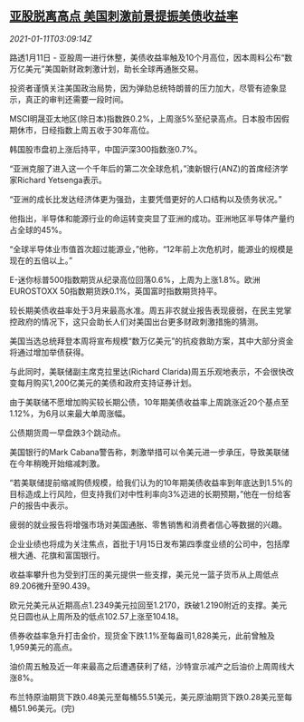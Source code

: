 <!--1610335397000-->
[亚股脱离高点 美国刺激前景提振美债收益率](https://cn.reuters.com/article/asia-financial-markets-0111-mon-idCNKBS29G06V)
------

<div><i>2021-01-11T03:09:14Z</i></div><p>路透1月11日 - 亚股周一进行休整，美债收益率触及10个月高位，因本周料公布“数万亿美元”美国新财政刺激计划，助长全球再通胀交易。</p><p>投资者谨慎关注美国政治局势，因为弹劾总统特朗普的压力加大，尽管有迹象显示，真正的审判还需要一段时间。</p><p>MSCI明晟亚太地区(除日本)指数跌0.2%，上周涨5%至纪录高点。日本股市因假期休市，日经指数上周五收于30年高位。</p><p>韩国股市盘初上涨后持平，中国沪深300指数涨0.7%。</p><p>“亚洲克服了进入这一个千年后的第二次全球危机，”澳新银行(ANZ)的首席经济学家Richard Yetsenga表示。</p><p>“亚洲的成长比发达经济体更为强劲，主要凭借更好的人口结构以及债务状况。”</p><p>他指出，半导体和能源行业的命运转变突显了亚洲的成功。亚洲地区半导体产量约占全球的45%。</p><p>“全球半导体业市值首次超过能源业，”他称，“12年前上次危机时，能源业的规模是现在的五倍以上。”</p><p>E-迷你标普500指数期货从纪录高位回落0.6%，上周为上涨1.8%。欧洲EUROSTOXX 50指数期货跌0.1%，英国富时指数期货持平。</p><p>较长期美债收益率处于3月来最高水准。周五非农就业报告表现疲弱，在民主党掌控政府的情况下，这只会助长人们对美国出台更多财政刺激措施的猜测。</p><p>美国当选总统拜登本周将宣布规模“数万亿美元”的抗疫救助方案，其中大部分资金将通过增加举债获得。</p><p>与此同时，美联储副主席克拉里达(Richard Clarida)周五乐观地表示，不会很快改变每月购买1,200亿美元的美债和政府支持证券计划。</p><p>由于美联储不愿增加购买较长期公债，10年期美债收益率上周跳涨近20个基点至1.12%，为6月以来最大单周涨幅。</p><p>公债期货周一早盘跌3个跳动点。</p><p>美国银行的Mark Cabana警告称，刺激举措可以令美元进一步承压，导致美联储在今年稍晚开始缩减刺激。</p><p>“若美联储提前缩减购债规模，给我们认为的10年期美债收益率到年底达到1.5%的目标造成上行风险，但支持我们对中性利率向3%迈进的长期预期，”他在一份给客户的报告中表示。</p><p>疲弱的就业报告将增强市场对美国通胀、零售销售和消费者信心等数据的兴趣。</p><p>企业业绩也将成为关注焦点，首批于1月15日发布第四季度业绩的公司中，包括摩根大通、花旗和富国银行。</p><p>收益率攀升也为受到打压的美元提供一些支撑，美元兑一篮子货币从上周低点89.206微升至90.439。</p><p>欧元兑美元从近期高点1.2349美元拉回至1.2170，跌破1.2190附近的支撑。美元兑日圆也从上周所及的低点102.57上涨至104.18。</p><p>债券收益率急升打击金价，现货金下跌1.1%至每盎司1,828美元，此前曾触及1,959美元的高点。</p><p>油价周五触及近一年来最高之后遭遇获利了结，沙特宣示减产之后油价上周周线大涨8%。</p><p>布兰特原油期货下跌0.48美元至每桶55.51美元，美元原油期货下跌0.28美元至每桶51.96美元。(完)</p>
